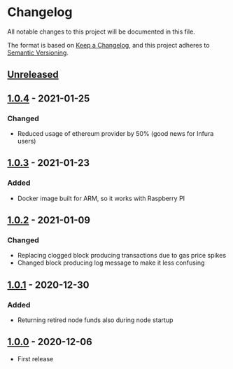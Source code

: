 # Changelog

All notable changes to this project will be documented in this file.

The format is based on [Keep a Changelog](https://keepachangelog.com/en/1.0.0/),
and this project adheres to [Semantic Versioning](https://semver.org/spec/v2.0.0.html).

## [Unreleased]

## [1.0.4] - 2021-01-25

### Changed

- Reduced usage of ethereum provider by 50% (good news for Infura users)

## [1.0.3] - 2021-01-23

### Added

- Docker image built for ARM, so it works with Raspberry PI

## [1.0.2] - 2021-01-09

### Changed

- Replacing clogged block producing transactions due to gas price spikes
- Changed block producing log message to make it less confusing

## [1.0.1] - 2020-12-30

### Added

- Returning retired node funds also during node startup

## [1.0.0] - 2020-12-06

- First release

[unreleased]: https://github.com/cartesi/noether/compare/v1.0.4...HEAD
[1.0.4]: https://github.com/cartesi/noether/compare/v1.0.3...v1.0.4
[1.0.3]: https://github.com/cartesi/noether/compare/v1.0.2...v1.0.3
[1.0.2]: https://github.com/cartesi/noether/compare/v1.0.1...v1.0.2
[1.0.1]: https://github.com/cartesi/noether/compare/v1.0.0...v1.0.1
[1.0.0]: https://github.com/cartesi/noether/releases/tag/v1.0.0
